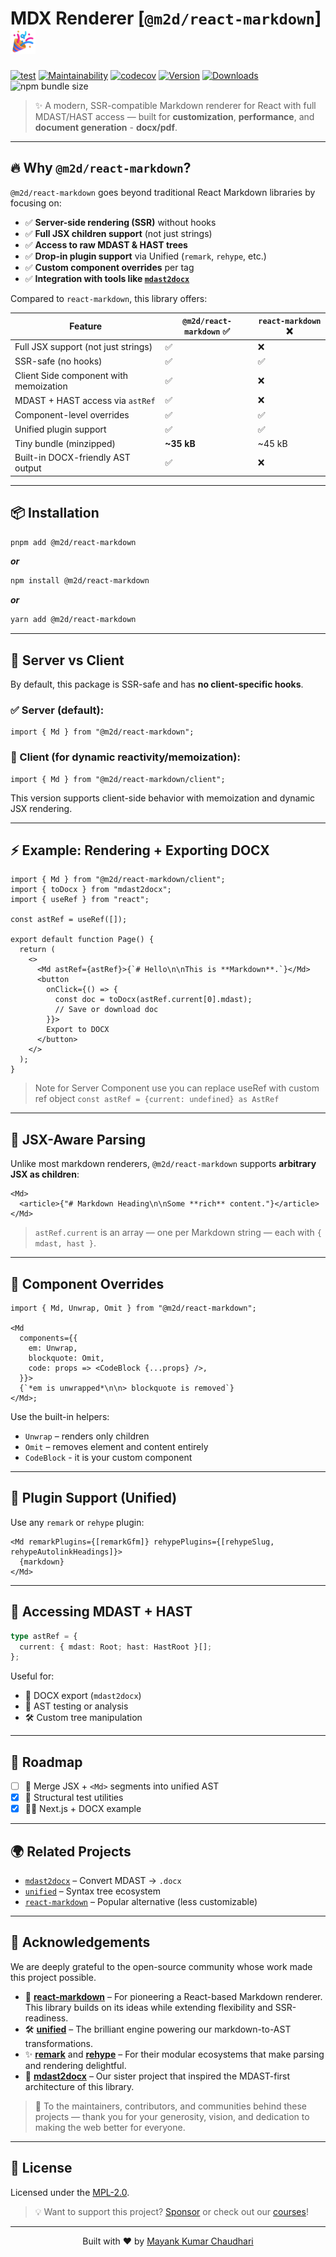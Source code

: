 # MDX Renderer [`@m2d/react-markdown`] <img src="https://raw.githubusercontent.com/mayank1513/mayank1513/main/popper.png" style="height: 40px"/>

[![test](https://github.com/md2docx/react-markdown/actions/workflows/test.yml/badge.svg)](https://github.com/md2docx/react-markdown/actions/workflows/test.yml)
[![Maintainability](https://api.codeclimate.com/v1/badges/aa896ec14c570f3bb274/maintainability)](https://codeclimate.com/github/md2docx/react-markdown/maintainability)
[![codecov](https://codecov.io/gh/md2docx/react-markdown/graph/badge.svg)](https://codecov.io/gh/md2docx/react-markdown)
[![Version](https://img.shields.io/npm/v/@m2d/react-markdown.svg?colorB=green)](https://www.npmjs.com/package/@m2d/react-markdown)
[![Downloads](https://img.jsdelivr.com/img.shields.io/npm/d18m/@m2d/react-markdown.svg)](https://www.npmjs.com/package/@m2d/react-markdown)
![npm bundle size](https://img.shields.io/bundlephobia/minzip/@m2d/react-markdown)

> ✨ A modern, SSR-compatible Markdown renderer for React with full MDAST/HAST access — built for **customization**, **performance**, and **document generation** - **docx/pdf**.

---

## 🔥 Why `@m2d/react-markdown`?

`@m2d/react-markdown` goes beyond traditional React Markdown libraries by focusing on:

- ✅ **Server-side rendering (SSR)** without hooks
- ✅ **Full JSX children support** (not just strings)
- ✅ **Access to raw MDAST & HAST trees**
- ✅ **Drop-in plugin support** via Unified (`remark`, `rehype`, etc.)
- ✅ **Custom component overrides** per tag
- ✅ **Integration with tools like [`mdast2docx`](https://github.com/md2docx/mdast2docx)**

Compared to `react-markdown`, this library offers:

| Feature                                | `@m2d/react-markdown` ✅ | `react-markdown` ❌ |
| -------------------------------------- | ------------------------ | ------------------- |
| Full JSX support (not just strings)    | ✅                       | ❌                  |
| SSR-safe (no hooks)                    | ✅                       | ✅                  |
| Client Side component with memoization | ✅                       | ❌                  |
| MDAST + HAST access via `astRef`       | ✅                       | ❌                  |
| Component-level overrides              | ✅                       | ✅                  |
| Unified plugin support                 | ✅                       | ✅                  |
| Tiny bundle (minzipped)                | **~35 kB**               | ~45 kB              |
| Built-in DOCX-friendly AST output      | ✅                       | ❌                  |

---

## 📦 Installation

```bash
pnpm add @m2d/react-markdown
```

**_or_**

```bash
npm install @m2d/react-markdown
```

**_or_**

```bash
yarn add @m2d/react-markdown
```

---

## 🚀 Server vs Client

By default, this package is SSR-safe and has **no client-specific hooks**.

### ✅ Server (default):

```tsx
import { Md } from "@m2d/react-markdown";
```

### 🔁 Client (for dynamic reactivity/memoization):

```tsx
import { Md } from "@m2d/react-markdown/client";
```

This version supports client-side behavior with memoization and dynamic JSX rendering.

---

## ⚡ Example: Rendering + Exporting DOCX

```tsx
import { Md } from "@m2d/react-markdown/client";
import { toDocx } from "mdast2docx";
import { useRef } from "react";

const astRef = useRef([]);

export default function Page() {
  return (
    <>
      <Md astRef={astRef}>{`# Hello\n\nThis is **Markdown**.`}</Md>
      <button
        onClick={() => {
          const doc = toDocx(astRef.current[0].mdast);
          // Save or download doc
        }}>
        Export to DOCX
      </button>
    </>
  );
}
```

> Note for Server Component use you can replace useRef with custom ref object `const astRef = {current: undefined} as AstRef`

---

## 🧠 JSX-Aware Parsing

Unlike most markdown renderers, `@m2d/react-markdown` supports **arbitrary JSX as children**:

```tsx
<Md>
  <article>{"# Markdown Heading\n\nSome **rich** content."}</article>
</Md>
```

> `astRef.current` is an array — one per Markdown string — each with `{ mdast, hast }`.

---

## 🎨 Component Overrides

```tsx
import { Md, Unwrap, Omit } from "@m2d/react-markdown";

<Md
  components={{
    em: Unwrap,
    blockquote: Omit,
    code: props => <CodeBlock {...props} />,
  }}>
  {`*em is unwrapped*\n\n> blockquote is removed`}
</Md>;
```

Use the built-in helpers:

- `Unwrap` – renders only children
- `Omit` – removes element and content entirely
- `CodeBlock` - it is your custom component

---

## 🔌 Plugin Support (Unified)

Use any `remark` or `rehype` plugin:

```tsx
<Md remarkPlugins={[remarkGfm]} rehypePlugins={[rehypeSlug, rehypeAutolinkHeadings]}>
  {markdown}
</Md>
```

---

## 📂 Accessing MDAST + HAST

```ts
type astRef = {
  current: { mdast: Root; hast: HastRoot }[];
};
```

Useful for:

- 📄 DOCX export (`mdast2docx`)
- 🧪 AST testing or analysis
- 🛠️ Custom tree manipulation

---

## 🧭 Roadmap

- [ ] 🔄 Merge JSX + `<Md>` segments into unified AST
- [x] 🧪 Structural test utilities
- [x] 🧑‍🏫 Next.js + DOCX example

---

## 🌍 Related Projects

- [`mdast2docx`](https://github.com/md2docx/mdast2docx) – Convert MDAST → `.docx`
- [`unified`](https://unifiedjs.com/) – Syntax tree ecosystem
- [`react-markdown`](https://github.com/remarkjs/react-markdown) – Popular alternative (less customizable)

---

## 🙏 Acknowledgements

We are deeply grateful to the open-source community whose work made this project possible.

- 🌱 **[react-markdown](https://github.com/remarkjs/react-markdown)** – For pioneering a React-based Markdown renderer. This library builds on its ideas while extending flexibility and SSR-readiness.
- 🛠 **[unified](https://github.com/unifiedjs/unified)** – The brilliant engine powering our markdown-to-AST transformations.
- ✨ **[remark](https://github.com/remarkjs/remark)** and **[rehype](https://github.com/rehypejs/rehype)** – For their modular ecosystems that make parsing and rendering delightful.
- 🧾 **[mdast2docx](https://github.com/md2docx/mdast2docx)** – Our sister project that inspired the MDAST-first architecture of this library.

> 💖 To the maintainers, contributors, and communities behind these projects — thank you for your generosity, vision, and dedication to making the web better for everyone.

---

## 📘 License

Licensed under the [MPL-2.0](https://www.mozilla.org/en-US/MPL/2.0/).

> 💡 Want to support this project? [Sponsor](https://github.com/sponsors/mayank1513) or check out our [courses](https://mayank-chaudhari.vercel.app/courses)!

---

<p align="center" style="text-align:center">Built with ❤️ by <a href="https://mayank-chaudhari.vercel.app" target="_blank">Mayank Kumar Chaudhari</a></p>
